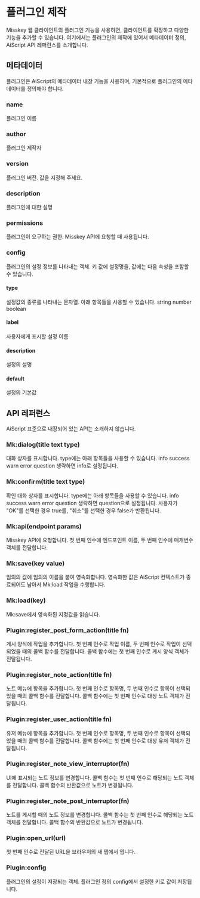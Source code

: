 # 플러그인 제작
Misskey 웹 클라이언트의 플러그인 기능을 사용하면, 클라이언트를 확장하고 다양한 기능을 추가할 수 있습니다. 여기에서는 플러그인의 제작에 있어서 메타데이터 정의, AiScript API 레퍼런스를 소개합니다.

## 메타데이터
플러그인은 AiScript의 메타데이터 내장 기능을 사용하며, 기본적으로 플러그인의 메타데이터를 정의해야 합니다.

### name
플러그인 이름

### author
플러그인 제작자

### version
플러그인 버전. 값을 지정해 주세요.

### description
플러그인에 대한 설명

### permissions
플러그인이 요구하는 권한. Misskey API에 요청할 때 사용됩니다.

### config
플러그인의 설정 정보를 나타내는 객체. 키 값에 설정명을, 값에는 다음 속성을 포함할 수 있습니다.

#### type
설정값의 종류를 나타내는 문자열. 아래 항목들을 사용할 수 있습니다. string number boolean

#### label
사용자에게 표시할 설정 이름

#### description
설정의 설명

#### default
설정의 기본값

## API 레퍼런스
AiScript 표준으로 내장되어 있는 API는 소개하지 않습니다.

### Mk:dialog(title text type)
대화 상자를 표시합니다. type에는 아래 항목들을 사용할 수 있습니다. info success warn error question 생략하면 info로 설정됩니다.

### Mk:confirm(title text type)
확인 대화 상자를 표시합니다. type에는 아래 항목들을 사용할 수 있습니다. info success warn error question 생략하면 question으로 설정됩니다. 사용자가 "OK"를 선택한 경우 true를, "취소"를 선택한 경우 false가 반환됩니다.

### Mk:api(endpoint params)
Misskey API에 요청합니다. 첫 번째 인수에 엔드포인트 이름, 두 번째 인수에 매개변수 객체를 전달합니다.

### Mk:save(key value)
임의의 값에 임의의 이름을 붙여 영속화합니다. 영속화한 값은 AiScript 컨텍스트가 종료되어도 남아서 Mk:load 작업을 수행합니다.

### Mk:load(key)
Mk:save에서 영속화된 지정값을 읽습니다.

### Plugin:register_post_form_action(title fn)
게시 양식에 작업을 추가합니다. 첫 번째 인수로 작업 이름, 두 번째 인수로 작업이 선택되었을 때의 콜백 함수를 전달합니다. 콜백 함수에는 첫 번째 인수로 게시 양식 객체가 전달됩니다.

### Plugin:register_note_action(title fn)
노트 메뉴에 항목을 추가합니다. 첫 번째 인수로 항목명, 두 번째 인수로 항목이 선택되었을 때의 콜백 함수를 전달합니다. 콜백 함수에는 첫 번째 인수로 대상 노트 객체가 전달됩니다.

### Plugin:register_user_action(title fn)
유저 메뉴에 항목을 추가합니다. 첫 번째 인수로 항목명, 두 번째 인수로 항목이 선택되었을 때의 콜백 함수를 전달합니다. 콜백 함수에는 첫 번째 인수로 대상 유저 객체가 전달됩니다.

### Plugin:register_note_view_interruptor(fn)
UI에 표시되는 노트 정보를 변경합니다. 콜백 함수는 첫 번째 인수로 해당되는 노트 객체를 전달합니다. 콜백 함수의 반환값으로 노트가 변경됩니다.

### Plugin:register_note_post_interruptor(fn)
노트를 게시할 때의 노트 정보를 변경합니다. 콜백 함수는 첫 번째 인수로 해당되는 노트 객체를 전달합니다. 콜백 함수의 반환값으로 노트가 변경됩니다.

### Plugin:open_url(url)
첫 번째 인수로 전달된 URL을 브라우저의 새 탭에서 엽니다.

### Plugin:config
플러그인의 설정이 저장되는 객체. 플러그인 정의 config에서 설정한 키로 값이 저장됩니다.
